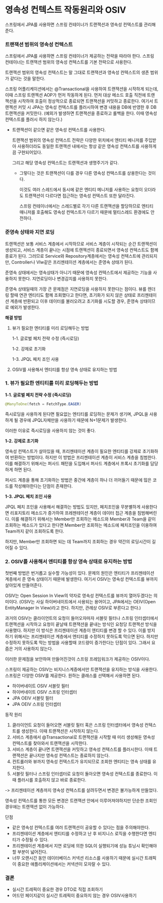 # 영속성 컨텍스트 작동원리와 OSIV
스프링에서 JPA를 사용하면 스프링 컨테이너가 트랜잭션과 영속성 컨텍스트를 관리해준다.


### 트랜잭션 범위의 영속성 컨텍스트

스프링에서 JPA를 사용하면 스프링 컨테이너가 제공하는 전략을 따라야 한다. 스프링 컨테이너는 트랜잭션 범위의 영속성 컨텍스트를 기본 전략으로 사용한다. 

트랜잭션 범위의 영속성 컨텍스트는 말 그대로 트랜잭션과 영속성 컨텍스트의 생존 범위가 같다는 것을 말한다. 

스프링 어플리케이션에서는 @Transactional을 사용하여 트랜잭션을 시작하게 되는데, 이때  스프링 트랜젝션 AOP가 먼저 작동하게 된다. 먼저 대상 메소드 호출 직전에 트랜잭션을 시작하여 호출이 정상적으로 종료되면 트랜잭션을 커밋하고 종료한다. 여기서 트랜젝션 커밋 시 JPA는 영속성 컨텍스트를 플러시하여 변경 내용을 DB에 반영한 후 DB 트랜잭션을 커밋한다.
(예외가 발생하면 트랜잭션을 종료하고 롤백을 한다. 이때 영속성 컨텍스트를 플러시 하지 않는다.)



- 트랜잭션이 같으면 같은 영속성 컨텍스트를 사용한다.

  트랜잭션 범위의 영속성 컨텍스트 전략은 다양한 위치에서 엔티티 메니저를 주입받아 사용하더라도 동일한 트랜잭션 내에서는 항상 같은 영속성 컨텍스트를 사용하게끔 구현되어있다.

  그리고 해당 영속성 컨텍스트는 트랜잭션과 생명주기가 같다.

  - 그렇다는 것은 트랜잭션이 다를 경우 다른 영속성 컨택스트를 상용한다는 것이다.

    이것도 여러 스레드에서 동시에 같은 엔티티 메니저를 사용하는 요청이 오더라도 트랜잭션이 다르다면 접근하는 영속성 컨텍스트 또한 달라진다.

    스프링 컨테이너에서는 스레드별로 각기 다른 트랜잭션을 할당하므로 엔티티 매니저를 호출해도 영속성 컨텍스트가 다르기 때문에 멀티스레드 환경에도 안전하다.



### 준영속 상태와 지연 로딩

트랜잭션은 보통 서비스 계층에서 시작하므로 서비스 계층이 시작되는 순간 트랜잭션이 생성되고, 서비스 계층이 끝나는 시점에 트랜젝션이 종료되면서 영속성 컨텍스트도 함께 종료가 된다. 그러므로  Service와 Repository계층에서는 영속성 컨텍스트에 관리되지만, Controller나 VIw같은 프리젠테이션 계층에서는 준영속 상태가 된다.

준영속 상태에서는 영속상태가 아니기 때문에 영속성 컨텍스트에서 제공하는 기능을 사용하지 못한다. 지연로딩이나 변경감지를 사용하지 못한다.

준영속 상태일때의 가장 큰 문제점은 지연로딩을 사용하지 못한다는 점이다. 뷰를 렌더링 할때 연관 엔티티도 함께 조회했다고 한다면, 초기화가 되지 않은 상태로 프리젠테이션 계층에 반환되고 이후 데이터를 불러오려고 초기화를 시도할 경우, 준영속 상태이므로 예외가 발생한다. 



**해결 방법**

1. 뷰가 필요한 엔티티를 미리 로딩해두는 방법

   1-1. 글로벌 페치 전략 수정 (즉시로딩) 

   1-2. 강제로 초기화

   1-3. JPQL 페치 조인 사용

2. OSIV를 사용해서 엔티티를 항상 영속 상태로 유지하는 방법



### 1. 뷰가 필요한 엔티티를 미리 로딩해두는 방법

**1-1. 글로벌 페치 전략 수정 (즉시로딩)**

```java
@ManyToOne(fetch = FetchType.EAGER)
```

즉시로딩을 사용하게 된다면 필요없는 엔티티를 로딩하는 문제가 생기며, JPQL을 사용하게 될 경우에 JPQL자체만을 사용하기 때문에 N+1문제가 발생한다. 

이러한 이유로 즉시로딩을 사용하지 않는 것이 좋다.



**1-2. 강제로 초기화**

영속성 컨텍스트가 살아있을 때, 프리젠테이션 계층이 필요한 엔티티를 강제로 초기화하여 반환하는 방법이다. 하지만 이 방법은 프리젠테이션 계층이 서비스 계층을 침범한다. 이를 해결하기 위해서는 퍼사드 패턴을 도입해서 퍼사드 계층에서 프록시 초기화를 담당하게 하면 된다.

퍼사드 계층을 통해 초기화하는 방법은 중간에 계층이 하나 더 끼어들기 때문에 많은 코드를 작성해야한다는 단점이 존재한다.



**1-3. JPQL 페치 조인 사용**

JPQL 페치 조인을 사용해서 해결하는 방법도 있지만, 페치조인을 무분별하게 사용한다면 리포지토리 메소드가 증가하여 프레젠테이션 계층이 데이터 접근 계층을 침범해버린다. 이를 해결하기 위해서는 Member만 조회하는 메소드와 Member과 Team을 같이 조회하는 메소드가 있다고 한다면 Member만 조회하는 메소드에 페치조인을 이용하여 Team까지 같이 조회하도록 한다. 

하지만, Member만 조회하면 되는 데 Team까지 조회하는 경우 약간의 로딩시간이 길어질 수 있다.



### 2. OSIV를 사용해서 엔티티를 항상 영속 상태로 유지하는 방법

첫번째 방법은 번거롭고 실수할 가능성이 있다. 문제의 원인은 엔티티가 프리젠테이션 계층에서 준 영속 상태이기 때문에 발생한다. 여기서 OSIV는 영속성 컨텍스트를 뷰까지 살아있게 만들어준다.

OSIV는 Open Session In View의 약자로 영속성 컨텍스트를 뷰까지 열어두겠다는 의미이다.
(OSIV는 사실 하이버네이트에서 사용되는 용어이고, JPA에서는  OEIV(Open EntityManager In View)라고 한다. 하지만, 관례상 OSIV로 부른다고 한다.)

과거의 OSIV는 클라이언트의 요청이 들어오자마자 서블릿 필터나 스프링 인터셉터에서 트랜잭션을 시작하고 요청이 끝날때 트랜잭션을 끝내는 방식인 요청당 트랜잭션 방식을 사용했다. 하지만 이 방식은 프리젠테이션 계층이 엔티티를 변경 할 수 있다. 이를 방지하기 위해서는 프리젠테이션 계층에서 엔티티를 수정하지 못하도록 막으면 된다. 하지만 수정하지 못하도록 막는 방법을 사용할때 코드량이 증가한다는 단점이 있다. 그래서 요즘은 거의 사용하지 않는다.

이러한 문제점을 보안하여 만들어진것이 스프링 프레임워크가 제공하는 OSIV이다.

스프링이 제공하는 OSIV는 비지니스계증에서만 트랜잭션을 유지하는 방식을 사용한다. 스프링은 다양한 OSIV를 제공한다. 원하는 클래스를 선택해서 사용하면 된다.

- 하이버네이트 OSIV 서블릿 필터
- 하이버네이트 OSIV 스프링 인터셉터
- JPA OEIV 서블릿 필터
- JPA OEIV 스프링 인터셉터



동작 원리

1. 클라이언트 요청이 들어오면 서블릿 필터 혹은 스프링 인터셉터에서 영속성 컨텍스트를 생성한다. 이때 트랜잭션은 시작하지 않는다.
2. 서비스 계층에서 @Transactional로 트랜잭션을 시작할 때 미리 생성해둔 영속성 컨텍스트를 찾아와서 트랜잭션을 시작한다.
3. 서비스 계층이 끝나면 트랜잭션을 커밋하고 영속성 컨텍스트를 플러시한다. 이때 트랜잭션은 끝나지만 영속성 컨택스트는 종료하지 않는다.
4. 컨트롤러와 뷰까지 영속성 컨텍스트가 유지되므로 조회한 엔티티는 영속 상태를 유지한다.
5. 서블릿 필터나 스프링 인터셉터로 요청이 돌아오면 영속성 컨텍스트를 종료한다. 이때 플러시를 호출하지 않고 바로 종료한다.

-> 프리젠테이션 계층까지 영속성 컨텍스트를 살려두면서 변경은 불가능하게 만들었다.

영속성 컨텍스트를 통한 모든 변경은 트랜잭션 안에서 이루어져야하지만 단순한 조회인 경우에는 트랜잭션 없이 가능하다.



단점

- 같은 영속성 컨텍스트를 여러 트랜잭션이 공유할 수 있다는 점을 주의해야한다. 
- 프리젠테이션 계층에서 엔티티를 수정하고 난 후 비지니스 로직을 수행한다면 엔티티가 수정될 수 있다.
- 프리젠테이션 계층에서 지연 로딩에 의한 SQL이 실행되기에 성능 튜닝시 확인해야할 부분이 넓어진다.
- 너무 오랜시간 동안 데이터베이스 커넥션 리소스를 사용하기 때문에 실시간 트래픽이 중요한 애플리케이션에서는 커넥션이 모자랄 수 있다.



### 결론

- 실시간 트레픽이 중요한 경우 DTO로 직접 조회하기
- 어드민 페이지같이 실시간 트레픽이 중요하지 않는 경우 OSIV사용하기


